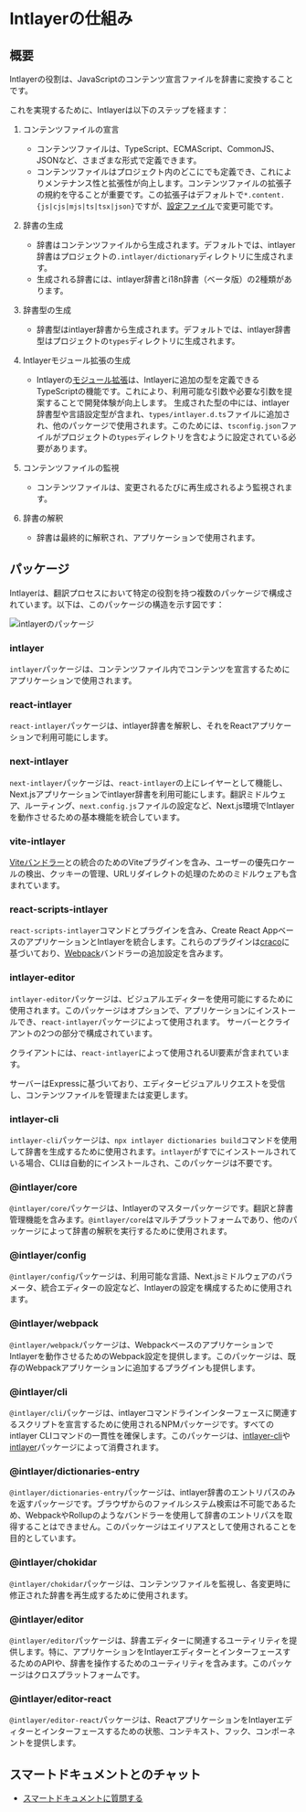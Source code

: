 # Intlayerの仕組み

## 概要

Intlayerの役割は、JavaScriptのコンテンツ宣言ファイルを辞書に変換することです。

これを実現するために、Intlayerは以下のステップを経ます：

1. コンテンツファイルの宣言

   - コンテンツファイルは、TypeScript、ECMAScript、CommonJS、JSONなど、さまざまな形式で定義できます。
   - コンテンツファイルはプロジェクト内のどこにでも定義でき、これによりメンテナンス性と拡張性が向上します。コンテンツファイルの拡張子の規約を守ることが重要です。この拡張子はデフォルトで`*.content.{js|cjs|mjs|ts|tsx|json}`ですが、[設定ファイル](https://github.com/aymericzip/intlayer/blob/main/docs/ja/configuration.md)で変更可能です。

2. 辞書の生成

   - 辞書はコンテンツファイルから生成されます。デフォルトでは、intlayer辞書はプロジェクトの`.intlayer/dictionary`ディレクトリに生成されます。
   - 生成される辞書には、intlayer辞書とi18n辞書（ベータ版）の2種類があります。

3. 辞書型の生成

   - 辞書型はintlayer辞書から生成されます。デフォルトでは、intlayer辞書型はプロジェクトの`types`ディレクトリに生成されます。

4. Intlayerモジュール拡張の生成

   - Intlayerの[モジュール拡張](https://www.typescriptlang.org/docs/handbook/declaration-merging.html)は、Intlayerに追加の型を定義できるTypeScriptの機能です。これにより、利用可能な引数や必要な引数を提案することで開発体験が向上します。
     生成された型の中には、intlayer辞書型や言語設定型が含まれ、`types/intlayer.d.ts`ファイルに追加され、他のパッケージで使用されます。このためには、`tsconfig.json`ファイルがプロジェクトの`types`ディレクトリを含むように設定されている必要があります。

5. コンテンツファイルの監視

   - コンテンツファイルは、変更されるたびに再生成されるよう監視されます。

6. 辞書の解釈
   - 辞書は最終的に解釈され、アプリケーションで使用されます。

## パッケージ

Intlayerは、翻訳プロセスにおいて特定の役割を持つ複数のパッケージで構成されています。以下は、このパッケージの構造を示す図です：

![intlayerのパッケージ](https://github.com/aymericzip/intlayer/blob/main/docs/assets/packages_dependency_graph.svg)

### intlayer

`intlayer`パッケージは、コンテンツファイル内でコンテンツを宣言するためにアプリケーションで使用されます。

### react-intlayer

`react-intlayer`パッケージは、intlayer辞書を解釈し、それをReactアプリケーションで利用可能にします。

### next-intlayer

`next-intlayer`パッケージは、`react-intlayer`の上にレイヤーとして機能し、Next.jsアプリケーションでintlayer辞書を利用可能にします。翻訳ミドルウェア、ルーティング、`next.config.js`ファイルの設定など、Next.js環境でIntlayerを動作させるための基本機能を統合しています。

### vite-intlayer

[Viteバンドラー](https://vite.dev/guide/why.html#why-bundle-for-production)との統合のためのViteプラグインを含み、ユーザーの優先ロケールの検出、クッキーの管理、URLリダイレクトの処理のためのミドルウェアも含まれています。

### react-scripts-intlayer

`react-scripts-intlayer`コマンドとプラグインを含み、Create React AppベースのアプリケーションとIntlayerを統合します。これらのプラグインは[craco](https://craco.js.org/)に基づいており、[Webpack](https://webpack.js.org/)バンドラーの追加設定を含みます。

### intlayer-editor

`intlayer-editor`パッケージは、ビジュアルエディターを使用可能にするために使用されます。このパッケージはオプションで、アプリケーションにインストールでき、`react-intlayer`パッケージによって使用されます。
サーバーとクライアントの2つの部分で構成されています。

クライアントには、`react-intlayer`によって使用されるUI要素が含まれています。

サーバーはExpressに基づいており、エディタービジュアルリクエストを受信し、コンテンツファイルを管理または変更します。

### intlayer-cli

`intlayer-cli`パッケージは、`npx intlayer dictionaries build`コマンドを使用して辞書を生成するために使用されます。`intlayer`がすでにインストールされている場合、CLIは自動的にインストールされ、このパッケージは不要です。

### @intlayer/core

`@intlayer/core`パッケージは、Intlayerのマスターパッケージです。翻訳と辞書管理機能を含みます。`@intlayer/core`はマルチプラットフォームであり、他のパッケージによって辞書の解釈を実行するために使用されます。

### @intlayer/config

`@intlayer/config`パッケージは、利用可能な言語、Next.jsミドルウェアのパラメータ、統合エディターの設定など、Intlayerの設定を構成するために使用されます。

### @intlayer/webpack

`@intlayer/webpack`パッケージは、WebpackベースのアプリケーションでIntlayerを動作させるためのWebpack設定を提供します。このパッケージは、既存のWebpackアプリケーションに追加するプラグインも提供します。

### @intlayer/cli

`@intlayer/cli`パッケージは、intlayerコマンドラインインターフェースに関連するスクリプトを宣言するために使用されるNPMパッケージです。すべてのintlayer CLIコマンドの一貫性を確保します。このパッケージは、[intlayer-cli](https://github.com/aymericzip/intlayer/tree/main/docs/ja/packages/intlayer-cli/index.md)や[intlayer](https://github.com/aymericzip/intlayer/tree/main/docs/ja/packages/intlayer/index.md)パッケージによって消費されます。

### @intlayer/dictionaries-entry

`@intlayer/dictionaries-entry`パッケージは、intlayer辞書のエントリパスのみを返すパッケージです。ブラウザからのファイルシステム検索は不可能であるため、WebpackやRollupのようなバンドラーを使用して辞書のエントリパスを取得することはできません。このパッケージはエイリアスとして使用されることを目的としています。

### @intlayer/chokidar

`@intlayer/chokidar`パッケージは、コンテンツファイルを監視し、各変更時に修正された辞書を再生成するために使用されます。

### @intlayer/editor

`@intlayer/editor`パッケージは、辞書エディターに関連するユーティリティを提供します。特に、アプリケーションをIntlayerエディターとインターフェースするためのAPIや、辞書を操作するためのユーティリティを含みます。このパッケージはクロスプラットフォームです。

### @intlayer/editor-react

`@intlayer/editor-react`パッケージは、ReactアプリケーションをIntlayerエディターとインターフェースするための状態、コンテキスト、フック、コンポーネントを提供します。

## スマートドキュメントとのチャット

- [スマートドキュメントに質問する](https://intlayer.org/ja/docs/chat)
